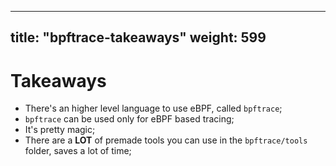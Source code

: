 
---
title:  "bpftrace-takeaways"
weight: 599
---

# Takeaways

- There's an higher level language to use eBPF, called `bpftrace`;
- `bpftrace` can be used only for eBPF based tracing;
- It's pretty magic;
- There are a **LOT** of premade tools you can use in the `bpftrace/tools` folder, saves a lot of time;
